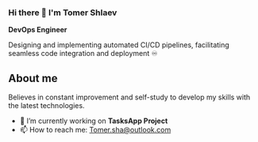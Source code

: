 ### Hi there 👋 I'm Tomer Shlaev
**DevOps Engineer**

<p align="left">Designing and
implementing automated CI/CD pipelines,
facilitating seamless code integration and
deployment ♾</p>



<h2 align="left">About me</h2>

<p align="left">Believes in constant improvement and
self-study to develop my skills with the latest
technologies.</p>

- 🔭 I’m currently working on **TasksApp Project**
- 📫 How to reach me: Tomer.sha@outlook.com






